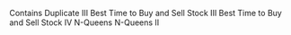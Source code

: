 Contains Duplicate III
Best Time to Buy and Sell Stock III
Best Time to Buy and Sell Stock IV
N-Queens
N-Queens II